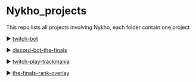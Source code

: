 # Nykho_projects
This repo lists all projects involving Nykho, each folder contain one project

► [twitch-bot](https://github.com/Ex0D/Nykho-Projects/tree/main/twitch-bot)

► [discord-bot-the-finals](https://github.com/Nykh0/discord-bot-the-finals)

► [twitch-play-trackmania](https://github.com/Nykh0/twitch-play-trackmania-node-js)

► [the-finals-rank-overlay](https://github.com/Nykh0/the-finals-rank-overlay)